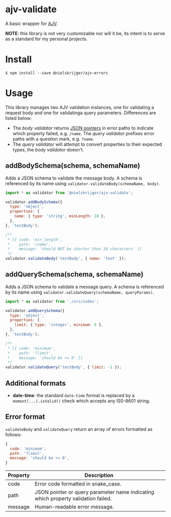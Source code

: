 # ajv-validate

A basic wrapper for [AJV](https://github.com/epoberezkin/ajv).

**NOTE**: this library is not very customizable nor will it be, its intent is to serve as a standard for my personal projects.

# Install

```
$ npm install --save @nielskrijger/ajv-errors
```

# Usage

This library manages two AJV validation instances, one for validating a request body and one for validatinga query parameters. Differences are listed below:

- The *body validator* returns [JSON pointers](https://tools.ietf.org/html/rfc6901) in error paths to indicate which property failed, e.g. `/name`. The *query validator* prefixes error paths with a question mark, e.g. `?name`.
- The *query validator* will attempt to convert properties to their expected types, the *body validator* doesn't.

## addBodySchema(schema, schemaName)

Adds a JSON schema to validate the message body. A schema is referenced by its name using `validator.validateBody(schemaName, body)`.

```js
import * as validator from '@nielskrijger/ajv-validate';

validator.addBodySchema({
  type: 'object',
  properties: {
    name: { type: 'string', minLength: 10 },
  },
}, 'testBody');

/**
 * [{ code: 'min_length',
 *    path: '/name',
 *    message: 'should NOT be shorter than 10 characters' }]
 */
validator.validateBody('testBody', { name: 'test' });
```

## addQuerySchema(schema, schemaName)

Adds a JSON schema to validate a message query. A schema is referenced by its name using `validator.validateQuery(schemaName, queryParams)`.

```js
import * as validator from './src/index';

validator.addQuerySchema({
  type: 'object',
  properties: {
    limit: { type: 'integer', minimum: 0 },
  },
}, 'testBody');

/**
 * [{ code: 'minimum',
 *    path: '?limit',
 *    message: 'should be >= 0' }]
 */
validator.validateQuery('testBody', { limit: -1 });
```

## Additional formats

- **date-time**: the standard `date-time` format is replaced by a `moment(...).isValid()` check which accepts any IS0-8601 string.

## Error format

`validateBody` and `validateQuery` return an array of errors formatted as follows:

```js
{
  code: 'minimum',
  path: '?limit',
  message: 'should be >= 0',
}
```

Property | Description
---------|------------------------
code     | Error code formatted in snake_case.
path     | JSON pointer or query parameter name indicating which property validation failed.
message  | Human-readable error message.
